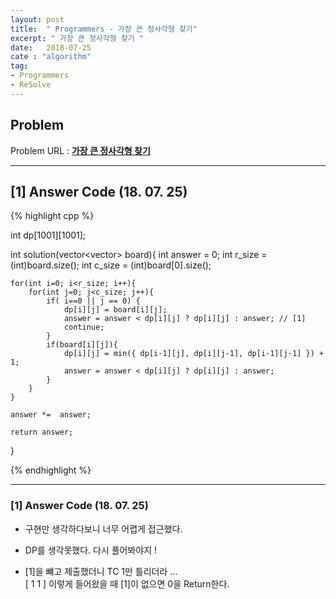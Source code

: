 ```yaml
---
layout: post
title:  " Programmers - 가장 큰 정사각형 찾기"
excerpt: " 가장 큰 정사각형 찾기 "
date:   2018-07-25
cate : "algorithm"
tag:
- Programmers
- ReSolve
---
```


## Problem 
Problem URL : **[가장 큰 정사각형 찾기](https://programmers.co.kr/learn/courses/30/lessons/12905)**

---

## [1] Answer Code (18. 07. 25)

{% highlight cpp %}

int dp[1001][1001];

int solution(vector<vector<int>> board){
    int answer = 0;
    int r_size = (int)board.size();
    int c_size = (int)board[0].size();
    
    for(int i=0; i<r_size; i++){
        for(int j=0; j<c_size; j++){
            if( i==0 || j == 0) {
                dp[i][j] = board[i][j];
                answer = answer < dp[i][j] ? dp[i][j] : answer; // [1]
                continue;
            }
            if(board[i][j]){
                dp[i][j] = min({ dp[i-1][j], dp[i][j-1], dp[i-1][j-1] }) + 1;
                answer = answer < dp[i][j] ? dp[i][j] : answer;
            }
        }
    }
    
    answer *=  answer;
    
    return answer;
}

{% endhighlight %}

---

### [1] Answer Code (18. 07. 25)

* 구현만 생각하다보니 너무 어렵게 접근했다.

* DP를 생각못했다. 다시 풀어봐야지 ! 

* [1]을 뺴고 제출했더니 TC 1만 틀리더라 ... <br> [ 1 1 ] 이렇게 들어왔을 때 [1]이 없으면 0을 Return한다.
